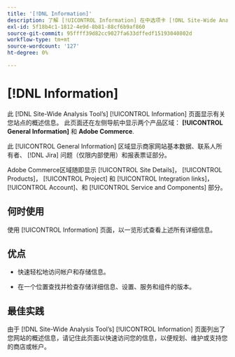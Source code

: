 ```yaml
---
title: '[!DNL Information]'
description: 了解 [!UICONTROL Information] 在中选项卡 [!DNL Site-Wide Analysis Tool]，以及何时使用它、它的好处和最佳实践。
exl-id: 5f18b4c1-1812-4e9d-8b81-88cf6b9af860
source-git-commit: 95ffff39d82cc9027fa633dffedf15193040802d
workflow-type: tm+mt
source-wordcount: '127'
ht-degree: 0%

---
```


# [!DNL Information]

此 [!DNL Site-Wide Analysis Tool’s] [!UICONTROL Information] 页面显示有关您站点的概述信息。 此页面还在左侧导航中显示两个产品区域： **[!UICONTROL General Information]** 和 **Adobe Commerce**.

此 [!UICONTROL General Information] 区域显示商家网站基本数据、联系人所有者、 [!DNL Jira] 问题（仅限内部使用）和报表票证部分。

Adobe Commerce区域随即显示 [!UICONTROL Site Details]， [!UICONTROL Products]， [!UICONTROL Project] 和 [!UICONTROL Integration links]， [!UICONTROL Account]、和 [!UICONTROL Service and Components] 部分。

## 何时使用

使用 [!UICONTROL Information] 页面，以一览形式查看上述所有详细信息。

## 优点

* 快速轻松地访问帐户和存储信息。

* 在一个位置查找并检查存储详细信息、设置、服务和组件的版本。

## 最佳实践

由于 [!DNL Site-Wide Analysis Tool’s] [!UICONTROL Information] 页面列出了您网站的概述信息，请记住此页面以快速访问您的信息，以便规划、维护或支持您的商店或帐户。

